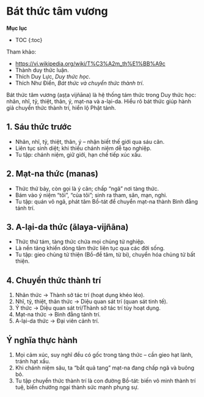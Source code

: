 # Bát thức tâm vương

**Mục lục**

- TOC
{:toc}

Tham khảo:

- <https://vi.wikipedia.org/wiki/T%C3%A2m_th%E1%BB%A9c>
- Thành duy thức luận.
- Thích Duy Lực, *Duy thức học*.
- Thích Như Điển, *Bát thức và chuyển thức thành trí*.

Bát thức tâm vương (aṣṭa vijñāna) là hệ thống tám thức trong Duy thức học: nhãn, nhĩ, tỷ, thiệt, thân, ý, mạt-na và a-lại-da. Hiểu rõ bát thức giúp hành giả chuyển thức thành trí, hiển lộ Phật tánh.

## 1. Sáu thức trước

- Nhãn, nhĩ, tỷ, thiệt, thân, ý – nhận biết thế giới qua sáu căn.
- Liên tục sinh diệt; khi thiếu chánh niệm dễ tạo nghiệp.
- Tu tập: chánh niệm, giữ giới, hạn chế tiếp xúc xấu.

## 2. Mạt-na thức (manas)

- Thức thứ bảy, còn gọi là ý căn; chấp “ngã” nơi tàng thức.
- Bám vào ý niệm “tôi”, “của tôi”; sinh ra tham, sân, mạn, nghi.
- Tu tập: quán vô ngã, phát tâm Bồ-tát để chuyển mạt-na thành Bình đẳng tánh trí.

## 3. A-lại-da thức (ālaya-vijñāna)

- Thức thứ tám, tàng thức chứa mọi chủng tử nghiệp.
- Là nền tảng khiến dòng tâm thức liên tục qua các đời sống.
- Tu tập: gieo chủng tử thiện (Bồ-đề tâm, từ bi), chuyển hóa chủng tử bất thiện.

## 4. Chuyển thức thành trí

1. Nhãn thức → Thành sở tác trí (hoạt dụng khéo léo).
2. Nhĩ, tỷ, thiệt, thân thức → Diệu quan sát trí (quan sát tinh tế).
3. Ý thức → Diệu quan sát trí/Thành sở tác trí tùy hoạt dụng.
4. Mạt-na thức → Bình đẳng tánh trí.
5. A-lại-da thức → Đại viên cảnh trí.

## Ý nghĩa thực hành

1. Mọi cảm xúc, suy nghĩ đều có gốc trong tàng thức – cần gieo hạt lành, tránh hạt xấu.
2. Khi chánh niệm sâu, ta “bắt quả tang” mạt-na đang chấp ngã và buông bỏ.
3. Tu tập chuyển thức thành trí là con đường Bồ-tát: biến vô minh thành trí tuệ, biến chướng ngại thành sức mạnh phụng sự.
